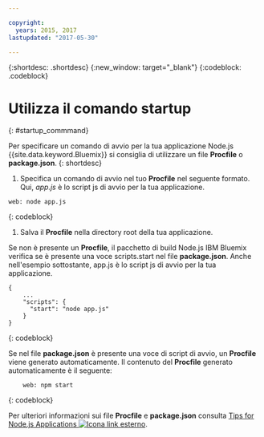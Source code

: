 ```yaml
---

copyright:
  years: 2015, 2017
lastupdated: "2017-05-30"

---
```


{:shortdesc: .shortdesc}
{:new_window: target="_blank"}
{:codeblock: .codeblock}


# Utilizza il comando startup
{: #startup_commmand}

Per specificare un comando di avvio per la tua applicazione Node.js {{site.data.keyword.Bluemix}} si consiglia di utilizzare un file **Procfile** o **package.json**.
{: shortdesc}

1. Specifica un comando di avvio nel tuo **Procfile** nel seguente formato. Qui, _app.js_ è lo script js di avvio per la tua applicazione.
```
web: node app.js
```
{: codeblock}

1. Salva il **Procfile** nella directory root della tua applicazione.

Se non è presente un **Procfile**, il pacchetto di build Node.js IBM Bluemix verifica se è presente una voce scripts.start nel file **package.json**. Anche nell'esempio sottostante, app.js è lo script js di avvio per la tua applicazione.
```
{
    ...   
    "scripts": {
      "start": "node app.js"
    }
}
```
{: codeblock}

Se nel file **package.json** è presente una voce di script di avvio, un **Procfile** viene generato automaticamente. Il contenuto del **Procfile** generato automaticamente è il seguente:
```
    web: npm start
```
{: codeblock}

Per ulteriori informazioni sui file **Procfile** e **package.json** consulta [Tips for Node.js Applications ![Icona link esterno](../../icons/launch-glyph.svg "Icona link esterno")](https://docs.cloudfoundry.org/buildpacks/node/node-tips.html).
